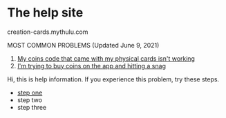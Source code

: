 # The help site
creation-cards.mythulu.com

MOST COMMON PROBLEMS (Updated June 9, 2021)
1. [My coins code that came with my physical cards isn't working](/coin-codes.md)
2. [I'm trying to buy coins on the app and hitting a snag](/buying-coins-or-deck.md)


Hi, this is help information. If you experience this problem, try these steps. 
* [step one](/problem1.md) 
* step two 
* step three
